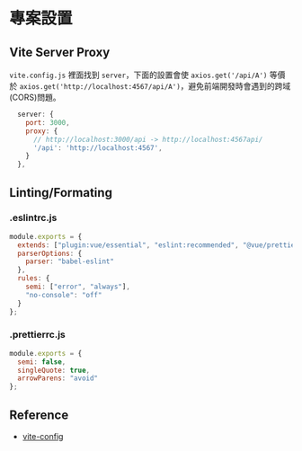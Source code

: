 # 專案設置
## Vite Server Proxy
`vite.config.js` 裡面找到 `server`，下面的設置會使 `axios.get('/api/A')` 等價於 `axios.get('http://localhost:4567/api/A')`，避免前端開發時會遇到的跨域(CORS)問題。
```js
  server: {
    port: 3000,
    proxy: {
      // http://localhost:3000/api -> http://localhost:4567api/
      '/api': 'http://localhost:4567',
    }
  },
```

## Linting/Formating
### .eslintrc.js  
```js
module.exports = {
  extends: ["plugin:vue/essential", "eslint:recommended", "@vue/prettier"],
  parserOptions: {
    parser: "babel-eslint"
  },
  rules: {
    semi: ["error", "always"],
    "no-console": "off"
  }
};
```
### .prettierrc.js  
```js
module.exports = {
  semi: false,
  singleQuote: true,
  arrowParens: "avoid"
};
```
## Reference
- [vite-config](https://vitejs.dev/config/)